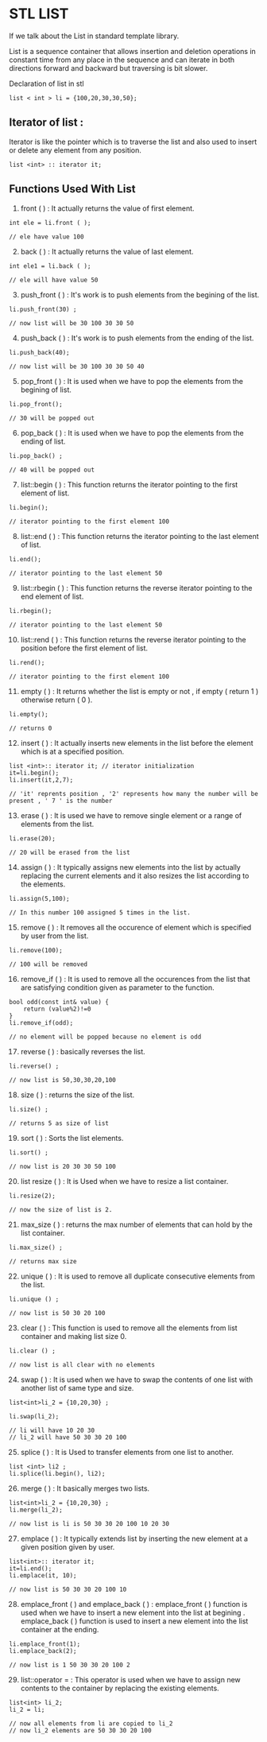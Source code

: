 # STL LIST
If we talk about the List in standard template library.
<p> List is a sequence container that allows insertion and deletion operations in constant time from any place in the sequence and can iterate in both directions forward and backward but traversing is bit slower. </p>

<p> Declaration of list in stl</p>

```
list < int > li = {100,20,30,30,50};
```
## Iterator of list :
<p> Iterator is like the pointer which is to traverse the list and also used to insert or delete any element from any position.</p>

```
list <int> :: iterator it;
```

## Functions Used With List

1.  front ( ) : It actually returns the value of first element.
```
int ele = li.front ( );

// ele have value 100
```
2. back ( ) : It actually returns the value of last element.
```
int ele1 = li.back ( );

// ele will have value 50
```

3. push_front ( ) : It's work is to push elements from the begining of the list.
```
li.push_front(30) ;

// now list will be 30 100 30 30 50
```

4. push_back ( ) : It's work is to push elements from the ending of the list.
```
li.push_back(40);

// now list will be 30 100 30 30 50 40
```

5. pop_front ( ) : It is used when we have to pop the elements from the begining of list.
```
li.pop_front();

// 30 will be popped out
```

6. pop_back ( ) :  It is used when we have to pop the elements from the ending of list.
```
li.pop_back() ;

// 40 will be popped out
```

7. list::begin ( ) : This function returns the iterator pointing to the first element of list.
```
li.begin();

// iterator pointing to the first element 100
```

8. list::end ( ) : This function returns the iterator pointing to the last element of list.
```
li.end();

// iterator pointing to the last element 50
```

9. list::rbegin ( ) : This function returns the reverse iterator pointing to the end element of list.
```
li.rbegin();

// iterator pointing to the last element 50
```

10. list::rend ( ) : This function returns the reverse iterator pointing to the position before the first element of list.
```
li.rend();

// iterator pointing to the first element 100
```

11. empty ( ) : It returns whether the list is empty or not , if empty ( return 1 ) otherwise return ( 0 ).
```
li.empty();

// returns 0
```

12. insert ( ) : It actually inserts new elements in the list before the element which is at a specified position.
```
list <int>:: iterator it; // iterator initialization
it=li.begin();
li.insert(it,2,7); 

// 'it' reprents position , '2' represents how many the number will be present , ' 7 ' is the number   
```

13. erase ( ) : It is used we have to remove  single element or a range of elements from the list.
```
li.erase(20);

// 20 will be erased from the list
```

14. assign ( ) : It typically assigns new elements into the list by actually replacing the current elements and it also resizes the list according to the elements.
```
li.assign(5,100); 

// In this number 100 assigned 5 times in the list.
```

15. remove ( ) : It removes all the occurence of element which is specified by user from the list.
```
li.remove(100);

// 100 will be removed
```

16. remove_if ( ) : It is used to remove all the occurences from the list that are satisfying condition given as parameter to the function.
```
bool odd(const int& value) {
    return (value%2)!=0
}
li.remove_if(odd);

// no element will be popped because no element is odd
```

17. reverse ( ) : basically reverses the list.
```
li.reverse() ;

// now list is 50,30,30,20,100
```

18. size ( ) : returns the size of the list.
```
li.size() ;

// returns 5 as size of list
```

19. sort ( ) : Sorts the list elements.
```
li.sort() ;

// now list is 20 30 30 50 100
```

20. list resize ( ) : It is Used when we have to resize a list container.
```
li.resize(2); 

// now the size of list is 2.
```

21. max_size ( ) : returns the max number of elements that can hold by the list container.
```
li.max_size() ;

// returns max size
```

22. unique ( ) : It is used to remove all duplicate consecutive elements from the list.
```
li.unique () ;

// now list is 50 30 20 100
```

23. clear ( ) : This function is used to remove all the elements from list container and making list size 0.
```
li.clear () ;

// now list is all clear with no elements
```

24. swap ( ) :  It is used when we have to swap the contents of one list with another list of same type and size.
```
list<int>li_2 = {10,20,30} ;

li.swap(li_2);

// li will have 10 20 30
// li_2 will have 50 30 30 20 100
```

25. splice ( ) : It is Used to transfer elements from one list to another.
```
list <int> li2 ;
li.splice(li.begin(), li2);
```

26. merge ( ) : It basically merges two lists.
```
list<int>li_2 = {10,20,30} ;
li.merge(li_2);

// now list is li is 50 30 30 20 100 10 20 30
```

27. emplace ( ) : It typically extends list by inserting the new element at a given position given by user.
```
list<int>:: iterator it;
it=li.end();
li.emplace(it, 10);

// now list is 50 30 30 20 100 10
```

28. emplace_front ( ) and emplace_back ( ) : emplace_front ( ) function is used when we have to  insert a new element into the list at begining . emplace_back ( ) function is used to insert a new element into the list container at the ending.

```
li.emplace_front(1);
li.emplace_back(2);

// now list is 1 50 30 30 20 100 2
```

29. list::operator = : This operator is used when we have to assign new contents to the container by replacing the existing elements. 
```
list<int> li_2;
li_2 = li;

// now all elements from li are copied to li_2
// now li_2 elements are 50 30 30 20 100
```

